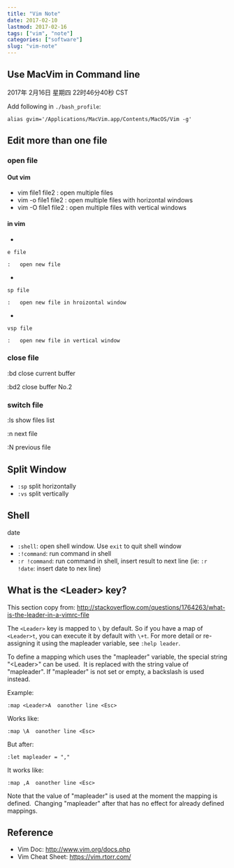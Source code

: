 ```yaml
---
title: "Vim Note"
date: 2017-02-10
lastmod: 2017-02-16
tags: ["vim", "note"]
categories: ["software"]
slug: "vim-note"
---
```


Use MacVim in Command line
--------------------------

2017年 2月16日 星期四 22时46分40秒 CST

Add following in `./bash_profile`:

    alias gvim='/Applications/MacVim.app/Contents/MacOS/Vim -g'

Edit more than one file
-----------------------

### open file

#### Out vim

-   vim file1 file2 : open multiple files
-   vim -o file1 file2 : open multiple files with horizontal windows
-   vim -O file1 file2 : open multiple files with vertical windows

#### in vim

-

    e file

    :   open new file

-

    sp file

    :   open new file in hroizontal window

-

    vsp file

    :   open new file in vertical window

### close file

:bd close current buffer

:bd2 close buffer No.2

### switch file

:ls show files list

:n next file

:N previous file

Split Window
------------

-   `:sp` split horizontally
-   `:vs` split vertically

Shell
-----

date

-   `:shell`: open shell window. Use `exit` to quit shell window
-   `:!command`: run command in shell
-   `:r !command`: run command in shell, insert result to next line (ie:
    `:r !date`: insert date to nex line)

What is the &lt;Leader&gt; key?
-------------------------------

This section copy from:
http://stackoverflow.com/questions/1764263/what-is-the-leader-in-a-vimrc-file


The `<Leader>` key is mapped to `\` by default. So if you have a map of
`<Leader>t`, you can execute it by default with `\+t`. For more detail
or re-assigning it using the mapleader variable, see `:help leader`.

To define a mapping which uses the "mapleader" variable, the special
string "&lt;Leader&gt;" can be used.  It is replaced with the string
value of "mapleader". If "mapleader" is not set or empty, a backslash is
used instead.  

Example:

    :map <Leader>A  oanother line <Esc>

Works like:

    :map \A  oanother line <Esc>

But after:

    :let mapleader = ","

It works like:

    :map ,A  oanother line <Esc>

Note that the value of "mapleader" is used at the moment the mapping is
defined.  Changing "mapleader" after that has no effect for already
defined mappings.

Reference
---------

-   Vim Doc: <http://www.vim.org/docs.php>
-   Vim Cheat Sheet: <https://vim.rtorr.com/>

